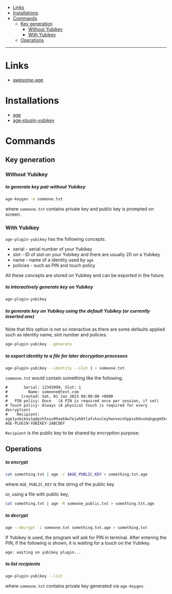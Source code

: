 - [Links](#links)
- [Installations](#installations)
- [Commands](#commands)
  * [Key generation](#key-generation)
    + [Without Yubikey](#without-yubikey)
    + [With Yubikey](#with-yubikey)
  * [Operations](#operations)
____

# Links

- [awesome-age](https://github.com/FiloSottile/awesome-age)

# Installations

- [age](https://github.com/FiloSottile/age)
- [age-plugin-yubikey](https://github.com/str4d/age-plugin-yubikey)

# Commands

## Key generation

### Without Yubikey

##### to generate key pair without Yubikey

```sh
age-keygen -o someone.txt
```

where `someone.txt` contains private key and public key is prompted on screen.

### With Yubikey

`age-plugin-yubikey` has the following concepts.

- serial - serial number of your Yubikey
- slot - ID of slot on your Yubikey and there are usually 20 on a Yubikey
- name - name of a identity used by `age`
- policies - such as PIN and touch policy

All these concepts are stored on Yubikey and can be exported in the future.

##### to interactively generate key on Yubikey

```sh
age-plugin-yubikey
```

##### to generate key on Yubikey using the default Yubikey (or currently inserted one)

Note that this option is not so interactive as there are some defaults applied
such as identity name, slot number and policies.

```sh
age-plugin-yubikey --generate
```

##### to export identity to a file for later decryption processes

```sh
age-plugin-yubikey --identity --slot 1 > someone.txt
```

`someone.txt` would contain something like the following.

```
#       Serial: 12345999, Slot: 1
#         Name: someone@test.com
#      Created: Sat, 01 Jan 2023 08:00:00 +0000
#   PIN policy: Once   (A PIN is required once per session, if set)
# Touch policy: Always (A physical touch is required for every decryption)
#    Recipient: age1yubikey1qdpzh5suu99aak6w7ejwh8tlafvkvuleyhwnvecnhppsz0duukqhgpgm5k4
AGE-PLUGIN-YUBIKEY-2ABCDEF
```

`Recipient` is the public key to be shared by encryption purpose.

## Operations

##### to encrypt

```sh
cat something.txt | age -r $AGE_PUBLIC_KEY > something.txt.age
```

where `AGE_PUBLIC_KEY` is the string of the public key

or, using a file with public key,

```sh
cat something.txt | age -R someone_public.txt > something.txt.age
```

##### to decrypt

```sh
age --decrypt -i someone.txt something.txt.age > something.txt
```

If Yubikey is used, the program will ask for PIN in terminal. After entering the
PIN, if the following is shown, it is waiting for a touch on the Yubikey.

```
age: waiting on yubikey plugin...
```

##### to list recipients

```sh
age-plugin-yubikey --list
```

where `someone.txt` contains private key generated via `age-keygen`.
